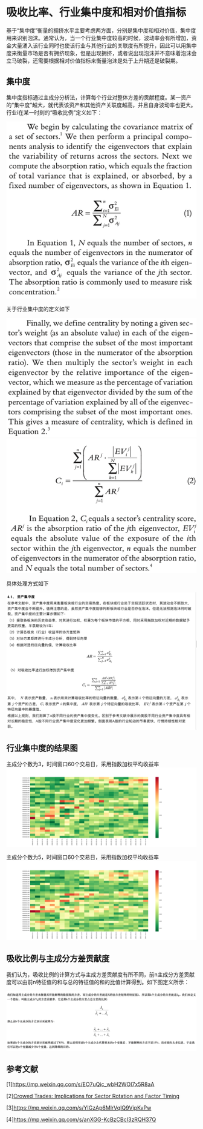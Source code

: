 # 吸收比率、行业集中度和相对价值指标

基于“集中度”衡量的拥挤水平主要考虑两方面，分别是集中度和相对价值，集中度用来识别泡沫。通常认为，当一个行业集中度较高的时候，波动率会有所增加，资金大量涌入该行业同时也使该行业与其他行业的关联度有所提升，因此可以用集中度来衡量市场是否有拥挤现象，但是出现拥挤，或者说出现泡沫并不意味着泡沫会立马破裂，还需要根据相对价值指标来衡量泡沫是处于上升期还是破裂期。

## 集中度

集中度指标通过主成分分析法，计算每个行业对整体方差的贡献程度。某一资产的“集中度”越大，就代表该资产和其他资产关联度越高，并且自身波动率也更大。
行业i在某一时刻的“吸收比例”定义如下：

![AR definition](images/ar_definition.png)

关于行业集中度的定义如下

![centrality definition](images/centrality_definition_1.png)
![centrality definition](images/centrality_definition_2.png)

具体处理方式如下

![process_method](images/process_method.jpg)

## 行业集中度的结果图

主成分个数为3，时间窗口60个交易日，采用指数加权平均收益率
![主成分个数为3，时间窗口60个交易日，采用指数加权平均收益率](images/ncomponent3_window60_ewm.png)

主成分个数为5，时间窗口60个交易日，采用指数加权平均收益率
![主成分个数为5，时间窗口60个交易日，采用指数加权平均收益率](images/ncomponent5_window60_ewm.png)

## 吸收比例与主成分方差贡献度

我们认为，吸收比例的计算方式与主成方差贡献度有所不同，前n主成分方差贡献度可以由前n特征值的和与总的特征值的和的比值计算得到。如下图定义所示：

![主成分方差贡献度](images/principal_component_variance_contribution.png)

## 参考文献

[1]https://mp.weixin.qq.com/s/EO7uQic_wbH2WOI7x5R8aA

[2][Crowed Trades: Implications for Sector Rotation and Factor Timing](https://pan.baidu.com/s/1bnLqzavXsTU-qUyi5idl1A?pwd=c87f)

[3]https://mp.weixin.qq.com/s/YIGzAp6MlrVqIQ9VjpKvPw

[4]https://mp.weixin.qq.com/s/anXGG-KcBzCBcI3zRQH37Q